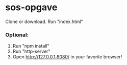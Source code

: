 # sos-opgave

Clone or download.
Run "index.html"

### Optional:
1. Run "npm install"
2. Run "http-server"
3. Open http://127.0.0.1:8080/ in your favorite browser!
